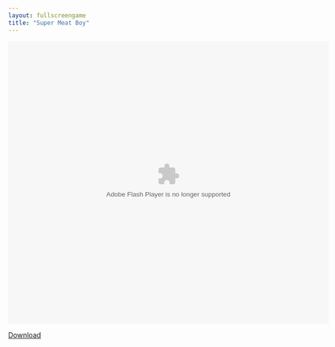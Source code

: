 ```yaml
---
layout: fullscreengame
title: "Super Meat Boy"
---
```

<object width="100" height="100">
    <embed src="meatboy.swf" flashvars="" base="" quality="high" allowscriptaccess="always" allowfullscreen="true" bgcolor="" wmode="window" width="650" height="575" type="application/x-shockwave-flash" pluginspage="http://www.macromedia.com/go/getflashplayer">
</object>


<a href="meatboy.swf" download class="btn btn-outline-dark">Download</a>
